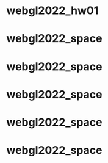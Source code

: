 # webgl2022_hw01
# webgl2022_space
# webgl2022_space
# webgl2022_space
# webgl2022_space
# webgl2022_space
